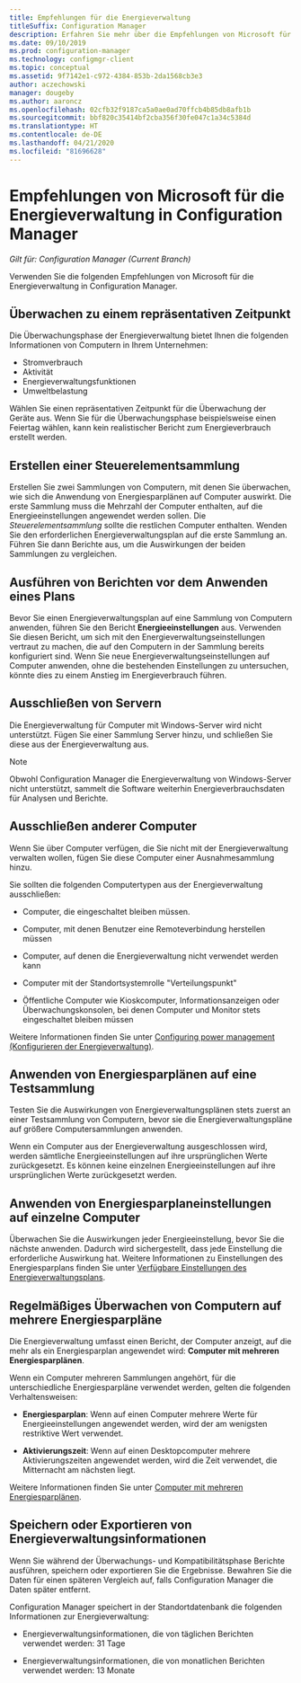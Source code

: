 ```yaml
---
title: Empfehlungen für die Energieverwaltung
titleSuffix: Configuration Manager
description: Erfahren Sie mehr über die Empfehlungen von Microsoft für die Energieverwaltung in Configuration Manager.
ms.date: 09/10/2019
ms.prod: configuration-manager
ms.technology: configmgr-client
ms.topic: conceptual
ms.assetid: 9f7142e1-c972-4384-853b-2da1568cb3e3
author: aczechowski
manager: dougeby
ms.author: aaroncz
ms.openlocfilehash: 02cfb32f9187ca5a0ae0ad70ffcb4b85db8afb1b
ms.sourcegitcommit: bbf820c35414bf2cba356f30fe047c1a34c5384d
ms.translationtype: HT
ms.contentlocale: de-DE
ms.lasthandoff: 04/21/2020
ms.locfileid: "81696628"
---
```

# <a name="recommendations-for-power-management-in-configuration-manager"></a>Empfehlungen von Microsoft für die Energieverwaltung in Configuration Manager

*Gilt für: Configuration Manager (Current Branch)*

Verwenden Sie die folgenden Empfehlungen von Microsoft für die Energieverwaltung in Configuration Manager.  

## <a name="monitor-at-a-representative-time"></a>Überwachen zu einem repräsentativen Zeitpunkt

Die Überwachungsphase der Energieverwaltung bietet Ihnen die folgenden Informationen von Computern in Ihrem Unternehmen:

- Stromverbrauch
- Aktivität
- Energieverwaltungsfunktionen
- Umweltbelastung

Wählen Sie einen repräsentativen Zeitpunkt für die Überwachung der Geräte aus. Wenn Sie für die Überwachungsphase beispielsweise einen Feiertag wählen, kann kein realistischer Bericht zum Energieverbrauch erstellt werden.

## <a name="create-a-control-collection"></a>Erstellen einer Steuerelementsammlung

Erstellen Sie zwei Sammlungen von Computern, mit denen Sie überwachen, wie sich die Anwendung von Energiesparplänen auf Computer auswirkt. Die erste Sammlung muss die Mehrzahl der Computer enthalten, auf die Energieeinstellungen angewendet werden sollen. Die *Steuerelementsammlung* sollte die restlichen Computer enthalten. Wenden Sie den erforderlichen Energieverwaltungsplan auf die erste Sammlung an. Führen Sie dann Berichte aus, um die Auswirkungen der beiden Sammlungen zu vergleichen.  

## <a name="run-reports-before-you-apply-a-plan"></a>Ausführen von Berichten vor dem Anwenden eines Plans

Bevor Sie einen Energieverwaltungsplan auf eine Sammlung von Computern anwenden, führen Sie den Bericht **Energieeinstellungen** aus. Verwenden Sie diesen Bericht, um sich mit den Energieverwaltungseinstellungen vertraut zu machen, die auf den Computern in der Sammlung bereits konfiguriert sind. Wenn Sie neue Energieverwaltungseinstellungen auf Computer anwenden, ohne die bestehenden Einstellungen zu untersuchen, könnte dies zu einem Anstieg im Energieverbrauch führen.  

## <a name="exclude-servers"></a>Ausschließen von Servern

Die Energieverwaltung für Computer mit Windows-Server wird nicht unterstützt. Fügen Sie einer Sammlung Server hinzu, und schließen Sie diese aus der Energieverwaltung aus.  

> [!NOTE]
> Obwohl Configuration Manager die Energieverwaltung von Windows-Server nicht unterstützt, sammelt die Software weiterhin Energieverbrauchsdaten für Analysen und Berichte.

## <a name="exclude-other-computers"></a>Ausschließen anderer Computer

Wenn Sie über Computer verfügen, die Sie nicht mit der Energieverwaltung verwalten wollen, fügen Sie diese Computer einer Ausnahmesammlung hinzu.  

Sie sollten die folgenden Computertypen aus der Energieverwaltung ausschließen:

- Computer, die eingeschaltet bleiben müssen.  

- Computer, mit denen Benutzer eine Remoteverbindung herstellen müssen  

- Computer, auf denen die Energieverwaltung nicht verwendet werden kann  

- Computer mit der Standortsystemrolle "Verteilungspunkt"  

- Öffentliche Computer wie Kioskcomputer, Informationsanzeigen oder Überwachungskonsolen, bei denen Computer und Monitor stets eingeschaltet bleiben müssen  

Weitere Informationen finden Sie unter [Configuring power management (Konfigurieren der Energieverwaltung)](configuring-power-management.md).  

## <a name="apply-power-plans-to-a-test-collection"></a>Anwenden von Energiesparplänen auf eine Testsammlung

Testen Sie die Auswirkungen von Energieverwaltungsplänen stets zuerst an einer Testsammlung von Computern, bevor sie die Energieverwaltungspläne auf größere Computersammlungen anwenden.  

Wenn ein Computer aus der Energieverwaltung ausgeschlossen wird, werden sämtliche Energieeinstellungen auf ihre ursprünglichen Werte zurückgesetzt. Es können keine einzelnen Energieeinstellungen auf ihre ursprünglichen Werte zurückgesetzt werden.  

## <a name="apply-power-plan-settings-individually"></a>Anwenden von Energiesparplaneinstellungen auf einzelne Computer

Überwachen Sie die Auswirkungen jeder Energieeinstellung, bevor Sie die nächste anwenden. Dadurch wird sichergestellt, dass jede Einstellung die erforderliche Auswirkung hat. Weitere Informationen zu Einstellungen des Energiesparplans finden Sie unter [Verfügbare Einstellungen des Energieverwaltungsplans](create-and-apply-power-plans.md#BKMK_Plans).  

## <a name="regularly-monitor-computers-for-multiple-power-plans"></a>Regelmäßiges Überwachen von Computern auf mehrere Energiesparpläne

Die Energieverwaltung umfasst einen Bericht, der Computer anzeigt, auf die mehr als ein Energiesparplan angewendet wird: **Computer mit mehreren Energiesparplänen**.

Wenn ein Computer mehreren Sammlungen angehört, für die unterschiedliche Energiesparpläne verwendet werden, gelten die folgenden Verhaltensweisen:  

- **Energiesparplan**: Wenn auf einen Computer mehrere Werte für Energieeinstellungen angewendet werden, wird der am wenigsten restriktive Wert verwendet.  

- **Aktivierungszeit**: Wenn auf einen Desktopcomputer mehrere Aktivierungszeiten angewendet werden, wird die Zeit verwendet, die Mitternacht am nächsten liegt.  

Weitere Informationen finden Sie unter [Computer mit mehreren Energiesparplänen](monitor-and-plan-for-power-management.md#BKMK_Multiple).  

## <a name="save-or-export-power-management-information"></a>Speichern oder Exportieren von Energieverwaltungsinformationen

Wenn Sie während der Überwachungs- und Kompatibilitätsphase Berichte ausführen, speichern oder exportieren Sie die Ergebnisse. Bewahren Sie die Daten für einen späteren Vergleich auf, falls Configuration Manager die Daten später entfernt.  

Configuration Manager speichert in der Standortdatenbank die folgenden Informationen zur Energieverwaltung:

- Energieverwaltungsinformationen, die von täglichen Berichten verwendet werden: 31 Tage

- Energieverwaltungsinformationen, die von monatlichen Berichten verwendet werden: 13 Monate
